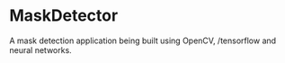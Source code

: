 # MaskDetector

A mask detection application being built using OpenCV, /tensorflow and neural networks.
